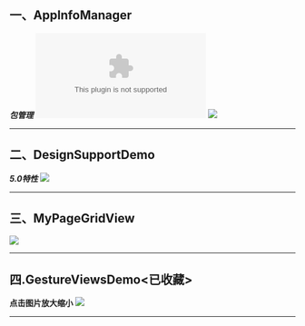 一、AppInfoManager
------
***包管理***
![AppInfoManager安装包](https://github.com/zhangwenhaojf40/SampleDemo/raw/master/AppInfo.apk) 
![](https://i.imgur.com/pfV5crW.gif)
***
二、DesignSupportDemo
------
***5.0特性***
![](https://i.imgur.com/8UttHZe.gif)
***
三、MyPageGridView
------
![](https://i.imgur.com/D0tfmiP.gif)
***
四.GestureViewsDemo<已收藏>
------
****点击图片放大缩小****
![](https://i.imgur.com/UiHIwaO.gif)

***


